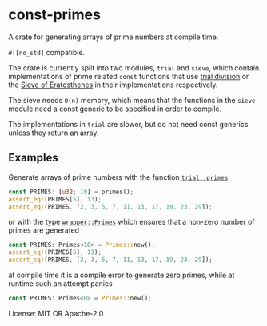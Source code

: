 # const-primes

A crate for generating arrays of prime numbers at compile time.

`#![no_std]` compatible.

The crate is currently split into two modules, `trial` and `sieve`, which contain implementations of
prime related `const` functions that use [trial division](https://en.wikipedia.org/wiki/Trial_division)
or the [Sieve of Eratosthenes](https://en.wikipedia.org/wiki/Sieve_of_Eratosthenes) in their implementations respectively.

The sieve needs `O(n)` memory, which means that the functions in the `sieve` module
need a const generic to be specified in order to compile.

The implementations in `trial` are slower, but do not need const generics unless they return an array.

## Examples
Generate arrays of prime numbers with the function [`trial::primes`](crate::trial::primes)
```rust
const PRIMES: [u32; 10] = primes();
assert_eq!(PRIMES[5], 13);
assert_eq!(PRIMES, [2, 3, 5, 7, 11, 13, 17, 19, 23, 29]);
```
or with the type [`wrapper::Primes`](crate::wrapper::Primes)
which ensures that a non-zero number of primes are generated
```rust
const PRIMES: Primes<10> = Primes::new();
assert_eq!(PRIMES[5], 13);
assert_eq!(PRIMES, [2, 3, 5, 7, 11, 13, 17, 19, 23, 29]);
```
at compile time it is a compile error to generate zero primes, while at runtime such an attempt panics
```rust
const PRIMES: Primes<0> = Primes::new();
```

License: MIT OR Apache-2.0
